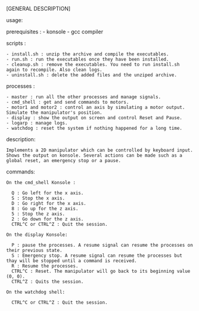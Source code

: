 [GENERAL DESCRIPTION]

usage: 

  prerequisites : 
    - konsole
    - gcc compiler 

  scripts :

    - install.sh : unzip the archive and compile the executables.
    - run.sh : run the executables once they have been installed.
    - cleanup.sh : remove the executables. You need to run install.sh again to recompile. Also clean logs.
    - uninstall.sh : delete the added files and the unziped archive.

  processes : 

    - master : run all the other processes and manage signals.
    - cmd_shell : get and send commands to motors.
    - motor1 and motor2 : control an axis by simulating a motor output. Simulate the manipulator's position.
    - display : show the output on screen and control Reset and Pause.
    - logarp : manage logs.
    - watchdog : reset the system if nothing happened for a long time.
    
  description:
    
    Implements a 2D manipulator which can be controlled by keyboard input. Shows the output on konsole. Several actions can be made such as a global reset, an emergency stop or a pause.
    
  commands:

    On the cmd_shell Konsole : 

      Q : Go left for the x axis.
      S : Stop the x axis. 
      D : Go right for the x axis.
      8 : Go up for the z axis.
      5 : Stop the z axis. 
      2 : Go down for the z axis.
      CTRL^C or CTRL^Z : Quit the session.

    On the display Konsole:

      P : pause the processes. A resume signal can resume the processes on their previous state.
      S : Emergency stop. A resume signal can resume the processes but thay will be stopped until a command is received.
      R : Resume the processes.
      CTRL^C : Reset. The manipulator will go back to its beginning value (0, 0). 
      CTRL^Z : Quits the session.

    On the watchdog shell:

      CTRL^C or CTRL^Z : Quit the session.

